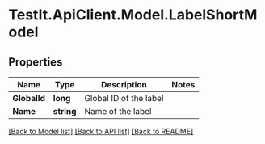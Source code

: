 # TestIt.ApiClient.Model.LabelShortModel

## Properties

Name | Type | Description | Notes
------------ | ------------- | ------------- | -------------
**GlobalId** | **long** | Global ID of the label | 
**Name** | **string** | Name of the label | 

[[Back to Model list]](../README.md#documentation-for-models) [[Back to API list]](../README.md#documentation-for-api-endpoints) [[Back to README]](../README.md)

